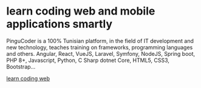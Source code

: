 <div>
<h1> learn coding
web and mobile applications smartly </h1>
<p>PinguCoder is a 100% Tunisian platform, in the field of IT development and new technology, teaches training on frameworks, programming languages ​​and others. Angular, React, VueJS, Laravel, Symfony, NodeJS, Spring boot, PHP 8+, Javascript, Python, C Sharp dotnet Core, HTML5, CSS3, Bootstrap...</p>

<div>
<a href="https://pingucoder.com/">learn coding web</a>
</div>
</div> 
